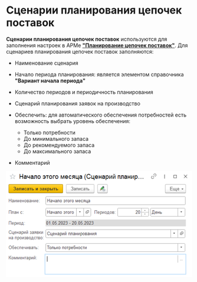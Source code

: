# Сценарии планирования цепочек поставок

**Сценарии планирования цепочек поставок** используются для заполнения настроек в АРМе [**"Планирование цепочек поставок"**](SupplyChainPlanning.md). Для сценариев планирования цепочек поставок заполняются:

- Наименование сценария
- Начало периода планирования: является элементом справочника **"Вариант начала периода"**
- Количество периодов и периодичность планирования
- Сценарий планирования заявок на производство
- Обеспечить: для автоматического обеспечения потребностей есть возможность выбрать уровень обеспечения: 
     - Только потребности
     - До минимального запаса
     - До рекомендуемого запаса
     - До максимального запаса

- Комментарий

[![1][1]][1]

[1]: SupplyChainPlanningScenarios.assets/1.png
